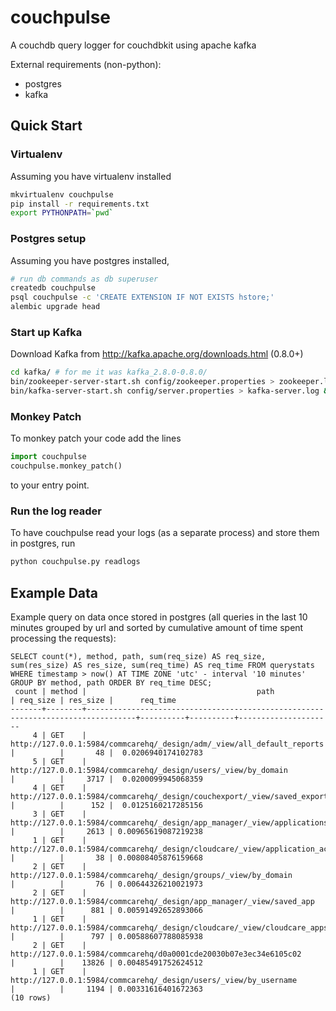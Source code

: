 # couchpulse

A couchdb query logger for couchdbkit using apache kafka

External requirements (non-python):

- postgres
- kafka


## Quick Start

### Virtualenv

Assuming you have virtualenv installed

```bash
mkvirtualenv couchpulse
pip install -r requirements.txt
export PYTHONPATH=`pwd`
```

### Postgres setup
Assuming you have postgres installed,

```bash
# run db commands as db superuser
createdb couchpulse
psql couchpulse -c 'CREATE EXTENSION IF NOT EXISTS hstore;'
alembic upgrade head
```

### Start up Kafka

Download Kafka from http://kafka.apache.org/downloads.html (0.8.0+)

```bash
cd kafka/ # for me it was kafka_2.8.0-0.8.0/
bin/zookeeper-server-start.sh config/zookeeper.properties > zookeeper.log &
bin/kafka-server-start.sh config/server.properties > kafka-server.log &
```

### Monkey Patch

To monkey patch your code add the lines

```python
import couchpulse
couchpulse.monkey_patch()
```

to your entry point.


### Run the log reader

To have couchpulse read your logs (as a separate process) and store them in
postgres, run

```bash
python couchpulse.py readlogs
```

## Example Data

Example query on data once stored in postgres
(all queries in the last 10 minutes grouped by url and sorted by
cumulative amount of time spent processing the requests):

```
SELECT count(*), method, path, sum(req_size) AS req_size, sum(res_size) AS res_size, sum(req_time) AS req_time FROM querystats
WHERE timestamp > now() AT TIME ZONE 'utc' - interval '10 minutes' GROUP BY method, path ORDER BY req_time DESC;
 count | method |                                      path                                       | req_size | res_size |      req_time
-------+--------+---------------------------------------------------------------------------------+----------+----------+---------------------
     4 | GET    | http://127.0.0.1:5984/commcarehq/_design/adm/_view/all_default_reports          |          |       48 |  0.0206940174102783
     5 | GET    | http://127.0.0.1:5984/commcarehq/_design/users/_view/by_domain                  |          |     3717 |  0.0200099945068359
     4 | GET    | http://127.0.0.1:5984/commcarehq/_design/couchexport/_view/saved_export_schemas |          |      152 |  0.0125160217285156
     3 | GET    | http://127.0.0.1:5984/commcarehq/_design/app_manager/_view/applications_brief   |          |     2613 | 0.00965619087219238
     1 | GET    | http://127.0.0.1:5984/commcarehq/_design/cloudcare/_view/application_access     |          |       38 | 0.00808405876159668
     2 | GET    | http://127.0.0.1:5984/commcarehq/_design/groups/_view/by_domain                 |          |       76 | 0.00644326210021973
     2 | GET    | http://127.0.0.1:5984/commcarehq/_design/app_manager/_view/saved_app            |          |      881 | 0.00591492652893066
     1 | GET    | http://127.0.0.1:5984/commcarehq/_design/cloudcare/_view/cloudcare_apps         |          |      797 | 0.00588607788085938
     2 | GET    | http://127.0.0.1:5984/commcarehq/d0a0001cde20030b07e3ec34e6105c02               |          |    13826 | 0.00485491752624512
     1 | GET    | http://127.0.0.1:5984/commcarehq/_design/users/_view/by_username                |          |     1194 | 0.00331616401672363
(10 rows)

```

